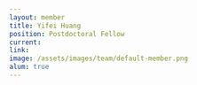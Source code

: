 ```yaml
---
layout: member
title: Yifei Huang
position: Postdoctoral Fellow
current: 
link: 
image: /assets/images/team/default-member.png
alum: true
---
```

